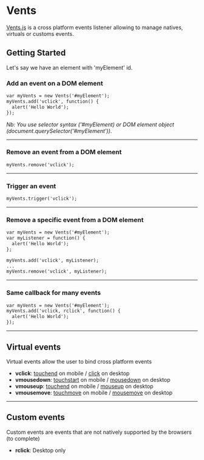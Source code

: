 # Vents
[Vents.js](https://github.com/maximetch/Vents) is a cross platform events listener allowing to manage natives, virtuals or customs events.

## Getting Started

Let's say we have an element with 'myElement' id.

### Add an event on a DOM element

```html
var myVents = new Vents('#myElement');
myVents.add('vclick', function() {
  alert('Hello World');
});
```
_Nb: You use selector syntax ('#myElement) or DOM element object (document.querySelector('#myElement'))_.

---

### Remove an event from a DOM element

```html
myVents.remove('vclick');
```

---

### Trigger an event

```html
myVents.trigger('vclick');
```

---

### Remove a specific event from a DOM element

```html
var myVents = new Vents('#myElement');
var myListener = function() {
  alert('Hello World');
};

myVents.add('vclick', myListener);
...
myVents.remove('vclick', myListener);
```

---

### Same callback for many events
```html
var myVents = new Vents('#myElement');
myVents.add('vclick, rclick', function() {
  alert('Hello World');
});
```

---

## Virtual events
Virtual events allow the user to bind cross platform events

- __vclick__: [touchend](https://developer.mozilla.org/en-US/docs/Web/Events/touchend) on mobile / [click](https://developer.mozilla.org/en-US/docs/Web/Events/click) on desktop
- __vmousedown__: [touchstart](https://developer.mozilla.org/en-US/docs/Web/Events/touchstart) on mobile / [mousedown](https://developer.mozilla.org/en-US/docs/Web/Events/mousedown) on desktop
- __vmouseup__: [touchend](https://developer.mozilla.org/en-US/docs/Web/Events/touchend) on mobile / [mouseup](https://developer.mozilla.org/en-US/docs/Web/Events/mouseup) on desktop
- __vmousemove__: [touchmove](https://developer.mozilla.org/en-US/docs/Web/Events/touchmove) on mobile / [mousemove](https://developer.mozilla.org/en-US/docs/Web/Events/mousemove) on desktop

---

## Custom events
Custom events are events that are not natively supported by the browsers (to complete)

- __rclick__: Desktop only
